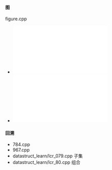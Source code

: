 

#### 图
figure.cpp
+ ![797_所有可能的路径](./797_所有可能的路径.md)
+ ![1334_图中任意两点之间的最短距离](./1334_阈值距离内邻居最少的城市.md)


#### 回溯
+ 784.cpp
+ 967.cpp
+ datastruct_learn/lcr_079.cpp 子集
+ datastruct_learn/lcr_80.cpp 组合
